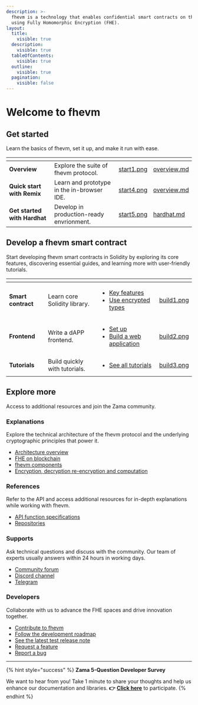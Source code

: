 ```yaml
---
description: >-
  fhevm is a technology that enables confidential smart contracts on the EVM
  using Fully Homomorphic Encryption (FHE).
layout:
  title:
    visible: true
  description:
    visible: true
  tableOfContents:
    visible: true
  outline:
    visible: true
  pagination:
    visible: false
---
```


# Welcome to fhevm

## Get started

Learn the basics of fhevm, set it up, and make it run with ease.

<table data-view="cards"><thead><tr><th></th><th></th><th data-hidden data-card-cover data-type="files"></th><th data-hidden data-card-target data-type="content-ref"></th></tr></thead><tbody><tr><td><strong>Overview</strong></td><td>Explore the suite of fhevm protocol.</td><td><a href=".gitbook/assets/start1.png">start1.png</a></td><td><a href="getting-started/overview.md">overview.md</a></td></tr><tr><td><strong>Quick start with Remix</strong></td><td>Learn and prototype in the in-browser IDE.</td><td><a href=".gitbook/assets/start4.png">start4.png</a></td><td><a href="getting-started/overview-1/overview.md">overview.md</a></td></tr><tr><td><strong>Get started with Hardhat</strong></td><td>Develop in production-ready envrionment.</td><td><a href=".gitbook/assets/start5.png">start5.png</a></td><td><a href="./getting-started/overview-1/hardhat/README.md">hardhat.md</a></td></tr></tbody></table>

## Develop a fhevm smart contract

Start developing fhevm smart contracts in Solidity by exploring its core features, discovering essential guides, and learning more with user-friendly tutorials.

<table data-view="cards"><thead><tr><th></th><th></th><th></th><th data-hidden data-card-cover data-type="files"></th></tr></thead><tbody><tr><td><strong>Smart contract</strong></td><td>Learn core Solidity library.</td><td><ul><li><a href="smart_contracts/key_concepts.md">Key features</a></li><li><a href="smart_contracts/types.md">Use encrypted types</a></li></ul></td><td><a href=".gitbook/assets/build1.png">build1.png</a></td></tr><tr><td><strong>Frontend</strong></td><td>Write a dAPP frontend.</td><td><ul><li><a href="frontend/setup.md">Set up</a></li><li><a href="frontend/webapp.md">Build a web application</a></li></ul></td><td><a href=".gitbook/assets/build2.png">build2.png</a></td></tr><tr><td><strong>Tutorials</strong></td><td>Build quickly with tutorials.</td><td><ul><li><a href="tutorials/see-all-tutorials.md">See all tutorials</a></li></ul></td><td><a href=".gitbook/assets/build3.png">build3.png</a></td></tr></tbody></table>

## Explore more

Access to additional resources and join the Zama community.

### Explanations

Explore the technical architecture of the fhevm protocol and the underlying cryptographic principles that power it.

- [Architecture overview](smart_contracts/architecture_overview.md)
- [FHE on blockchain](smart_contracts/architecture_overview/fhe-on-blockchain.md)
- [fhevm components](smart_contracts/architecture_overview/fhevm-components.md)
- [Encryption, decryption re-encryption and computation](smart_contracts/d_re_ecrypt_compute.md)

### References

Refer to the API and access additional resources for in-depth explanations while working with fhevm.

- [API function specifications](references/functions.md)
- [Repositories](references/repositories.md)

### Supports

Ask technical questions and discuss with the community. Our team of experts usually answers within 24 hours in working days.

- [Community forum](https://community.zama.ai/c/fhevm/15)
- [Discord channel](https://discord.com/invite/fhe-org)
- [Telegram](https://t.me/+Ojt5y-I7oR42MTkx)

### Developers

Collaborate with us to advance the FHE spaces and drive innovation together.

- [Contribute to fhevm](developer/contribute.md)
- [Follow the development roadmap](developer/roadmap.md)
- [See the latest test release note](https://github.com/zama-ai/fhevm-solidity/releases)
- [Request a feature](https://github.com/zama-ai/fhevm-solidity/issues/new?assignees=&labels=enhancement&projects=&template=feature-request.md&title=)
- [Report a bug](https://github.com/zama-ai/fhevm-solidity/issues/new?assignees=&labels=bug&projects=&template=bug_report_fhevm.md&title=)

---

{% hint style="success" %}
**Zama 5-Question Developer Survey**

We want to hear from you! Take 1 minute to share your thoughts and help us enhance our documentation and libraries. **👉** [**Click here**](https://www.zama.ai/developer-survey) to participate.
{% endhint %}
